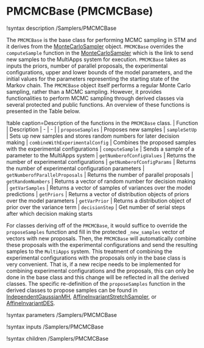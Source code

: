 # PMCMCBase (PMCMCBase)

!syntax description /Samplers/PMCMCBase

The `PMCMCBase` is the base class for performing MCMC sampling in STM and it derives from the [MonteCarloSampler](MonteCarloSampler.md) object. `PMCMCBase` overrides the `computeSample` function in the [MonteCarloSampler](MonteCarloSampler.md) which is the link to send new samples to the MultiApps system for execution. `PMCMCBase` takes as inputs the priors, number of parallel proposals, the experimental configurations, upper and lower bounds of the model parameters, and the initial values for the parameters representing the starting state of the Markov chain. The `PMCMCBase` object itself performs a regular Monte Carlo sampling, rather than a MCMC sampling. However, it provides functionalities to perform MCMC sampling through derived classes via several protected and public functions. An overview of these functions is presented in the Table below.

!table caption=Description of the functions in the `PMCMCBase` class.
| Function | Description
| - | - |
| `proposeSamples` | Proposes new samples
| `sampleSetUp` | Sets up new samples and stores random numbers for later decision making
| `combineWithExperimentalConfig` | Combines the proposed samples with the experimental configurations
| `computeSample` | Sends a sample of a parameter to the MultiApps system
| `getNumberofConfigValues` | Returns the number of experimental configurations
| `getNumberofConfigParams` | Returns the number of experimental configuration parameters
| `getNumberofParallelProposals` | Returns the number of parallel proposals
| `getRandomNumbers` | Returns a vector of random number for decision making
| `getVarSamples` | Returns a vector of samples of variances over the model predictions
| `getPriors` | Returns a vector of distribution objects of priors over the model parameters
| `getVarPrior` | Returns a distribution object of prior over the variance term
| `decisionStep` | Get number of serial steps after which decision making starts

For classes deriving off of the `PMCMCBase`, it would suffice to override the `proposeSamples` function and fill in the protected `_new_samples` vector of vectors with new proposals. Then, the `PMCMCBase` will automatically combine these proposals with the experimental configurations and send the resulting samples to the `MultiApps` system. This treatment of combining the experimental configurations with the proposals only in the base class is very convenient. That is, if a new recipe needs to be implemented for combining experimental configurations and the proposals, this can only be done in the base class and this change will be reflected in all the derived classes. The specific re-definition of the `proposeSamples` function in the derived classes to propose samples can be found in [IndependentGaussianMH](IndependentGaussianMH.md), [AffineInvariantStretchSampler](AffineInvariantStretchSampler.md), or [AffineInvariantDES](AffineInvariantDES.md).

!syntax parameters /Samplers/PMCMCBase

!syntax inputs /Samplers/PMCMCBase

!syntax children /Samplers/PMCMCBase
